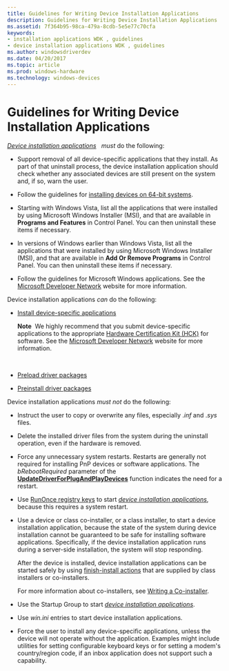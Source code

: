 ```yaml
---
title: Guidelines for Writing Device Installation Applications
description: Guidelines for Writing Device Installation Applications
ms.assetid: 7f364b95-98ca-479a-8cdb-5e5e77c70cfa
keywords:
- installation applications WDK , guidelines
- device installation applications WDK , guidelines
ms.author: windowsdriverdev
ms.date: 04/20/2017
ms.topic: article
ms.prod: windows-hardware
ms.technology: windows-devices
---
```


# Guidelines for Writing Device Installation Applications


[*Device installation applications*](https://msdn.microsoft.com/library/windows/hardware/ff556277#wdkgloss-device-installation-application)   *must* do the following:

-   Support removal of all device-specific applications that they install. As part of that uninstall process, the device installation application should check whether any associated devices are still present on the system and, if so, warn the user.

-   Follow the guidelines for [installing devices on 64-bit systems](device-installations-on-64-bit-systems.md).

-   Starting with Windows Vista, list all the applications that were installed by using Microsoft Windows Installer (MSI), and that are available in **Programs and Features** in Control Panel. You can then uninstall these items if necessary.

-   In versions of Windows earlier than Windows Vista, list all the applications that were installed by using Microsoft Windows Installer (MSI), and that are available in **Add Or Remove Programs** in Control Panel. You can then uninstall these items if necessary.

-   Follow the guidelines for Microsoft Windows applications. See the [Microsoft Developer Network](http://go.microsoft.com/fwlink/p/?linkid=8714) website for more information.

Device installation applications *can* do the following:

-   [Install device-specific applications](installing-device-specific-applications.md)

    **Note**  We highly recommend that you submit device-specific applications to the appropriate [Hardware Certification Kit (HCK)](http://go.microsoft.com/fwlink/p/?linkid=227016) for software. See the [Microsoft Developer Network](http://go.microsoft.com/fwlink/p/?linkid=8714) website for more information.

     

-   [Preload driver packages](preloading-driver-packages.md)

-   [Preinstall driver packages](preinstalling-driver-packages.md)

Device installation applications *must not* do the following:

-   Instruct the user to copy or overwrite any files, especially .*inf* and .*sys* files.

-   Delete the installed driver files from the system during the uninstall operation, even if the hardware is removed.

-   Force any unnecessary system restarts. Restarts are generally not required for installing PnP devices or software applications. The *bRebootRequired* parameter of the [**UpdateDriverForPlugAndPlayDevices**](https://msdn.microsoft.com/library/windows/hardware/ff553534) function indicates the need for a restart.

-   Use [RunOnce registry keys](runonce-registry-key.md) to start [*device installation applications*](https://msdn.microsoft.com/library/windows/hardware/ff556277#wdkgloss-device-installation-application), because this requires a system restart.

-   Use a device or class co-installer, or a class installer, to start a device installation application, because the state of the system during device installation cannot be guaranteed to be safe for installing software applications. Specifically, if the device installation application runs during a server-side installation, the system will stop responding.

    After the device is installed, device installation applications can be started safely by using [finish-install actions](finish-install-actions--windows-vista-and-later-.md) that are supplied by class installers or co-installers.

    For more information about co-installers, see [Writing a Co-installer](writing-a-co-installer.md).

-   Use the Startup Group to start [*device installation applications*](https://msdn.microsoft.com/library/windows/hardware/ff556277#wdkgloss-device-installation-application).

-   Use *win.ini* entries to start device installation applications.

-   Force the user to install any device-specific applications, unless the device will not operate without the application. Examples might include utilities for setting configurable keyboard keys or for setting a modem's country/region code, if an inbox application does not support such a capability.

 

 





